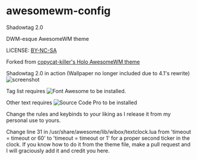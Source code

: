 # awesomewm-config
Shadowtag 2.0

DWM-esque AwesomeWM theme

LICENSE: [BY-NC-SA](http://creativecommons.org/licenses/by-nc-sa/4.0)

Forked from [copycat-killer's Holo AwesomeWM theme](https://github.com/copycat-killer/awesome-copycats)

Shadowtag 2.0 in action (Wallpaper no longer included due to 4.1's rewrite)
![screenshot](http://u.shokusho.com/img/subsynod.png)

Tag list requires ![Font Awesome](http://fontawesome.io/) to be installed.

Other text requires ![Source Code Pro](https://github.com/adobe-fonts/source-code-pro) to be installed

Change the rules and keybinds to your liking as I release it from my personal use to yours.

Change line 31 in /usr/share/awesome/lib/wibox/textclock.lua from 'timeout = timeout or 60' to 'timeout = timeout or 1' for a proper second ticker in the clock. If you know how to do it from the theme file, make a pull request and I will graciously add it and credit you here.